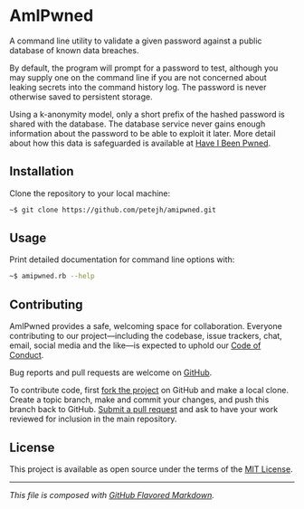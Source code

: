# AmIPwned
A command line utility to validate a given password against a public database of
known data breaches.

By default, the program will prompt for a password to test, although you may
supply one on the command line if you are not concerned about leaking secrets
into the command history log. The password is never otherwise saved to
persistent storage.

Using a k-anonymity model, only a short prefix of the hashed password is shared
with the database. The database service never gains enough information about the
password to be able to exploit it later. More detail about how this data is
safeguarded is available at [Have I Been Pwned][hipb].

## Installation
Clone the repository to your local machine:
```bash
~$ git clone https://github.com/petejh/amipwned.git
```

## Usage
Print detailed documentation for command line options with:
```bash
~$ amipwned.rb --help
```

## Contributing
AmIPwned provides a safe, welcoming space for collaboration. Everyone
contributing to our project—including the codebase, issue trackers, chat, email,
social media and the like—is expected to uphold our [Code of Conduct][coc].

Bug reports and pull requests are welcome on [GitHub][orig].

To contribute code, first [fork the project][fork] on GitHub and make a local
clone. Create a topic branch, make and commit your changes, and push this
branch back to GitHub. [Submit a pull request][pull] and ask to have your work
reviewed for inclusion in the main repository.

## License
This project is available as open source under the terms of the [MIT License][mit].

---
_This file is composed with [GitHub Flavored Markdown][gfm]._

[coc]:  https://github.com/petejh/amipwned/blob/master/CODE_OF_CONDUCT.md
[fork]: https://help.github.co://help.github.com/en/github/getting-started-with-github/fork-a-repo
[gfm]:  https://github.github.com/gfm/
[hipb]: https://haveibeenpwned.com/Privacy
[orig]: https://github.com/petejh/amipwned
[mit]:  https://github.com/petejh/amipwned/blob/master/LICENSE.txt
[pull]: https://help.github.com/en/github/collaborating-with-issues-and-pull-requests/creating-a-pull-request-from-a-fork/
